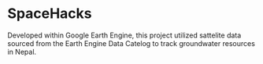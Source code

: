 # SpaceHacks
Developed within Google Earth Engine, this project utilized sattelite data sourced from the Earth Engine Data Catelog to track groundwater resources in Nepal.
